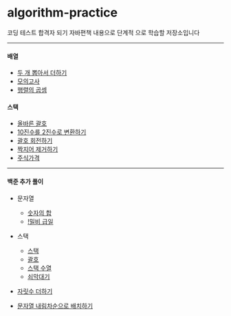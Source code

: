 # algorithm-practice
코딩 테스트 합격자 되기 자바편책 내용으로 단계적 으로 학습할 저장소입니다

---

#### 배열

- [두 개 뽑아서 더하기](./프로그래머스/1/68644.%E2%80%85두%E2%80%85개%E2%80%85뽑아서%E2%80%85더하기/두%E2%80%85개%E2%80%85뽑아서%E2%80%85더하기.java)
- [모의고사](./프로그래머스/1/42840.%E2%80%85모의고사/모의고사.java)
- [행렬의 곱셈](./프로그래머스/2/12949.%E2%80%85행렬의%E2%80%85곱셈/행렬의%E2%80%85곱셈.java)

#### 스택
- [올바른 괄호](./프로그래머스/2/12909.%E2%80%85올바른%E2%80%85괄호/올바른%E2%80%85괄호.java)
- [10진수를 2진수로 변환하기](./저자출제/10진수를%202진수로%20변환하기.java)
- [괄호 회전하기](./프로그래머스/2/76502.%E2%80%85괄호%E2%80%85회전하기/괄호%E2%80%85회전하기.java)
- [짝지어 제거하기](./프로그래머스/2/12973.%E2%80%85짝지어%E2%80%85제거하기/짝지어%E2%80%85제거하기.java)
- [주식가격](./프로그래머스/2/42584.%E2%80%85주식가격/주식가격.java)

---

#### 백준 추가 풀이
- 문자열
  - [숫자의 합](./백준/Bronze/11720.%E2%80%85숫자의%E2%80%85합/숫자의%E2%80%85합.java)
  - [!밀비 급일](./백준/Bronze/11365.%E2%80%85！밀비%E2%80%85급일/！밀비%E2%80%85급일.java)

- 스택
  - [스택](./백준/Silver/10828.%E2%80%85스택/스택.java)
  - [괄호](./백준/Silver/9012.%E2%80%85괄호/괄호.java)
  - [스택 수열](./백준/Silver/1874.%E2%80%85스택%E2%80%85수열/스택%E2%80%85수열.java)
  - [쇠막대기](./백준/Silver/10799.%E2%80%85쇠막대기/쇠막대기.java)

- [자릿수 더하기](./프로그래머스/1/12931.%E2%80%85자릿수%E2%80%85더하기/자릿수%E2%80%85더하기.java)
- [문자열 내림차순으로 배치하기](./프로그래머스/1/12917.%E2%80%85문자열%E2%80%85내림차순으로%E2%80%85배치하기/문자열%E2%80%85내림차순으로%E2%80%85배치하기.java)